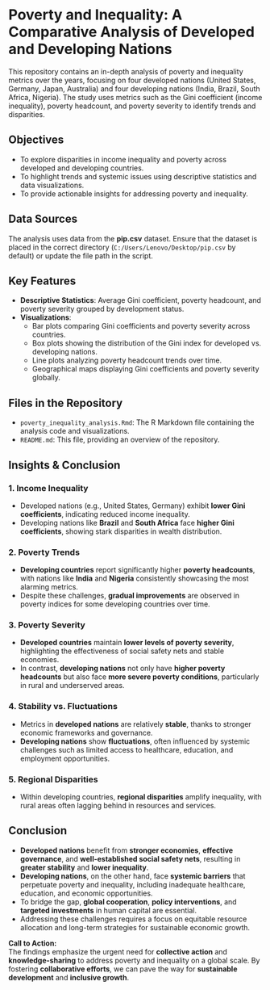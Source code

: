 # Poverty and Inequality: A Comparative Analysis of Developed and Developing Nations

This repository contains an in-depth analysis of poverty and inequality metrics over the years, focusing on four developed nations (United States, Germany, Japan, Australia) and four developing nations (India, Brazil, South Africa, Nigeria). The study uses metrics such as the Gini coefficient (income inequality), poverty headcount, and poverty severity to identify trends and disparities.

## Objectives
- To explore disparities in income inequality and poverty across developed and developing countries.
- To highlight trends and systemic issues using descriptive statistics and data visualizations.
- To provide actionable insights for addressing poverty and inequality.

## Data Sources
The analysis uses data from the **pip.csv** dataset. Ensure that the dataset is placed in the correct directory (`C:/Users/Lenovo/Desktop/pip.csv` by default) or update the file path in the script.

## Key Features
- **Descriptive Statistics**: Average Gini coefficient, poverty headcount, and poverty severity grouped by development status.
- **Visualizations**:
  - Bar plots comparing Gini coefficients and poverty severity across countries.
  - Box plots showing the distribution of the Gini index for developed vs. developing nations.
  - Line plots analyzing poverty headcount trends over time.
  - Geographical maps displaying Gini coefficients and poverty severity globally.
  
## Files in the Repository
- `poverty_inequality_analysis.Rmd`: The R Markdown file containing the analysis code and visualizations.
- `README.md`: This file, providing an overview of the repository.

## Insights & Conclusion

### 1. Income Inequality
- Developed nations (e.g., United States, Germany) exhibit **lower Gini coefficients**, indicating reduced income inequality.  
- Developing nations like **Brazil** and **South Africa** face **higher Gini coefficients**, showing stark disparities in wealth distribution.  

### 2. Poverty Trends
- **Developing countries** report significantly higher **poverty headcounts**, with nations like **India** and **Nigeria** consistently showcasing the most alarming metrics.  
- Despite these challenges, **gradual improvements** are observed in poverty indices for some developing countries over time.  

### 3. Poverty Severity
- **Developed countries** maintain **lower levels of poverty severity**, highlighting the effectiveness of social safety nets and stable economies.  
- In contrast, **developing nations** not only have **higher poverty headcounts** but also face **more severe poverty conditions**, particularly in rural and underserved areas.  

### 4. Stability vs. Fluctuations
- Metrics in **developed nations** are relatively **stable**, thanks to stronger economic frameworks and governance.  
- **Developing nations** show **fluctuations**, often influenced by systemic challenges such as limited access to healthcare, education, and employment opportunities.

### 5. Regional Disparities
- Within developing countries, **regional disparities** amplify inequality, with rural areas often lagging behind in resources and services.  

## Conclusion
- **Developed nations** benefit from **stronger economies**, **effective governance**, and **well-established social safety nets**, resulting in **greater stability** and **lower inequality**.  
- **Developing nations**, on the other hand, face **systemic barriers** that perpetuate poverty and inequality, including inadequate healthcare, education, and economic opportunities.  
- To bridge the gap, **global cooperation**, **policy interventions**, and **targeted investments** in human capital are essential.  
- Addressing these challenges requires a focus on equitable resource allocation and long-term strategies for sustainable economic growth.  

**Call to Action:**  
The findings emphasize the urgent need for **collective action** and **knowledge-sharing** to address poverty and inequality on a global scale. By fostering **collaborative efforts**, we can pave the way for **sustainable development** and **inclusive growth**.

